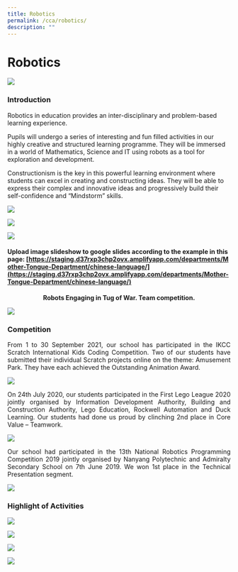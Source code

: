 ```yaml
---
title: Robotics
permalink: /cca/robotics/
description: ""
---
```

# Robotics

![](/images/Departments/PE,%20CCA%20and%20Aesthetics/Cca/Robotics/Slide1.jpg)

### Introduction

Robotics in education provides an inter-disciplinary and problem-based learning experience.  
  
Pupils will undergo a series of interesting and fun filled activities in our highly creative and structured learning programme. They will be immersed in a world of Mathematics, Science and IT using robots as a tool for exploration and development.  
  
Constructionism is the key in this powerful learning environment where students can excel in creating and constructing ideas. They will be able to express their complex and innovative ideas and progressively build their self-confidence and “Mindstorm” skills.

![](/images/Departments/PE,%20CCA%20and%20Aesthetics/Cca/Robotics/Slide2.jpg)

![](/images/Departments/PE,%20CCA%20and%20Aesthetics/Cca/Robotics/Schedule.jpg)

![](/images/Departments/PE,%20CCA%20and%20Aesthetics/Cca/Robotics/Leaders.jpg)

#### Upload image slideshow to google slides according to the example in this page: [https://staging.d37rxp3chp2ovx.amplifyapp.com/departments/Mother-Tongue-Department/chinese-language/](https://staging.d37rxp3chp2ovx.amplifyapp.com/departments/Mother-Tongue-Department/chinese-language/)

<p style="text-align: center;"><b>Robots Engaging in Tug of War. Team competition.</b></p>

![](/images/Departments/PE,%20CCA%20and%20Aesthetics/Cca/Robotics/Slide4.jpg)

### Competition

<p style="text-align: justify;">From 1 to 30 September 2021, our school has participated in the IKCC Scratch International Kids Coding Competition. Two of our students have submitted their individual Scratch projects online on the theme: Amusement Park. They have each achieved the Outstanding Animation Award.</p>

![](/images/Departments/PE,%20CCA%20and%20Aesthetics/Cca/Robotics/CCARobotics.jpg)

<p style="text-align: justify;">On 24th July 2020, our students participated in the First Lego League 2020 jointly organised by Information Development Authority, Building and Construction Authority, Lego Education, Rockwell Automation and Duck Learning. Our students had done us proud by clinching 2nd place in Core Value – Teamwork.</p>

![](/images/Departments/PE,%20CCA%20and%20Aesthetics/Cca/Robotics/Slide1%20(1).jpg)

<p style="text-align: justify;">Our school had participated in the 13th National Robotics Programming Competition 2019 jointly organised by Nanyang Polytechnic and Admiralty Secondary School on 7th June 2019. We won 1st place in the Technical Presentation segment.</p>

![](/images/Departments/PE,%20CCA%20and%20Aesthetics/Cca/Robotics/Slides2.jpg)

### Highlight of Activities

![](/images/Departments/PE,%20CCA%20and%20Aesthetics/Cca/Robotics/Slide3.jpg)

![](/images/Departments/PE,%20CCA%20and%20Aesthetics/Cca/Robotics/Slide4%20(1).jpg)

![](/images/Departments/PE,%20CCA%20and%20Aesthetics/Cca/Robotics/Slide5.jpg)

![](/images/Departments/PE,%20CCA%20and%20Aesthetics/Cca/Robotics/Slides6.jpg)
